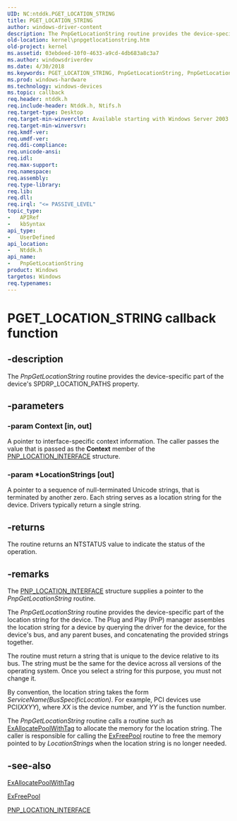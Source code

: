 ```yaml
---
UID: NC:ntddk.PGET_LOCATION_STRING
title: PGET_LOCATION_STRING
author: windows-driver-content
description: The PnpGetLocationString routine provides the device-specific part of the device's SPDRP_LOCATION_PATHS property.
old-location: kernel\pnpgetlocationstring.htm
old-project: kernel
ms.assetid: 03ebdeed-10f0-4633-a9cd-4db683a8c3a7
ms.author: windowsdriverdev
ms.date: 4/30/2018
ms.keywords: PGET_LOCATION_STRING, PnpGetLocationString, PnpGetLocationString routine [Kernel-Mode Driver Architecture], drvr_interface_86bd2a9c-408f-430f-9ab7-5c368600de1e.xml, kernel.pnpgetlocationstring, ntddk/PnpGetLocationString
ms.prod: windows-hardware
ms.technology: windows-devices
ms.topic: callback
req.header: ntddk.h
req.include-header: Ntddk.h, Ntifs.h
req.target-type: Desktop
req.target-min-winverclnt: Available starting with Windows Server 2003.
req.target-min-winversvr: 
req.kmdf-ver: 
req.umdf-ver: 
req.ddi-compliance: 
req.unicode-ansi: 
req.idl: 
req.max-support: 
req.namespace: 
req.assembly: 
req.type-library: 
req.lib: 
req.dll: 
req.irql: "<= PASSIVE_LEVEL"
topic_type:
-	APIRef
-	kbSyntax
api_type:
-	UserDefined
api_location:
-	Ntddk.h
api_name:
-	PnpGetLocationString
product: Windows
targetos: Windows
req.typenames: 
---
```


# PGET_LOCATION_STRING callback function


## -description


The <i>PnpGetLocationString</i> routine provides the device-specific part of the device's SPDRP_LOCATION_PATHS property.


## -parameters




### -param Context [in, out]

A pointer to interface-specific context information.  The caller passes the value that is passed as the <b>Context</b> member of the <a href="https://msdn.microsoft.com/library/windows/hardware/ff559634">PNP_LOCATION_INTERFACE</a> structure.


### -param *LocationStrings [out]

A pointer to a sequence of null-terminated Unicode strings, that is terminated by another zero. Each string serves as a location string for the device. Drivers typically return a single string.


## -returns



The routine returns an NTSTATUS value to indicate the status of the operation.




## -remarks



The <a href="https://msdn.microsoft.com/library/windows/hardware/ff559634">PNP_LOCATION_INTERFACE</a> structure supplies a pointer to the <i>PnpGetLocationString</i> routine.

The <i>PnpGetLocationString</i> routine provides the device-specific part of the location string for the device.  The Plug and Play (PnP) manager assembles the location string for a device by querying the driver for the device, for the device's bus, and any parent buses, and concatenating the provided strings together.

The routine must return a string that is unique to the device relative to its bus. The string must be the same for the device across all versions of the operating system. Once you select a string for this purpose, you must not change it.

By convention, the location string takes the form <i>ServiceName(BusSpecificLocation)</i>. For example, PCI devices use PCI(<i>XXYY</i>), where <i>XX</i> is the device number, and <i>YY</i> is the function number.

The <i>PnpGetLocationString</i> routine calls a routine such as <a href="https://msdn.microsoft.com/library/windows/hardware/ff544520">ExAllocatePoolWithTag</a> to allocate the memory for the location string. The caller is responsible for calling the <a href="https://msdn.microsoft.com/library/windows/hardware/ff544590">ExFreePool</a> routine to free the memory pointed to by <i>LocationStrings</i> when the location string is no longer needed.




## -see-also




<a href="https://msdn.microsoft.com/library/windows/hardware/ff544520">ExAllocatePoolWithTag</a>



<a href="https://msdn.microsoft.com/library/windows/hardware/ff544590">ExFreePool</a>



<a href="https://msdn.microsoft.com/library/windows/hardware/ff559634">PNP_LOCATION_INTERFACE</a>
 

 

